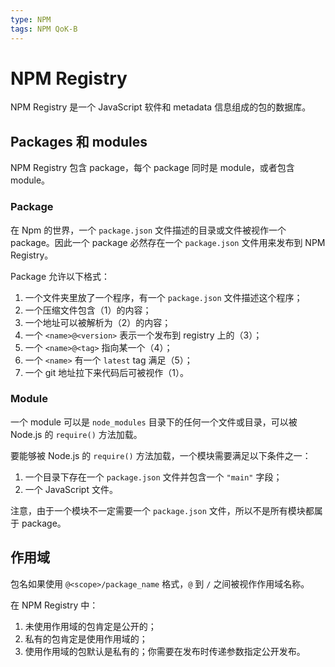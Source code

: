 ```yaml
---
type: NPM
tags: NPM QoK-B
---
```


# NPM Registry

NPM Registry 是一个 JavaScript 软件和 metadata 信息组成的包的数据库。

## Packages 和 modules

NPM Registry 包含 package，每个 package 同时是 module，或者包含 module。

### Package

在 Npm 的世界，一个 `package.json` 文件描述的目录或文件被视作一个 package。因此一个 package 必然存在一个 `package.json` 文件用来发布到 NPM Registry。

Package 允许以下格式：

1. 一个文件夹里放了一个程序，有一个 `package.json` 文件描述这个程序；
2. 一个压缩文件包含（1）的内容；
3. 一个地址可以被解析为（2）的内容；
4. 一个 `<name>@<version>` 表示一个发布到 registry 上的（3）；
5. 一个 `<name>@<tag>` 指向某一个（4）；
6. 一个 `<name>` 有一个 `latest` tag 满足（5）；
7. 一个 git 地址拉下来代码后可被视作（1）。

### Module

一个 module 可以是 `node_modules` 目录下的任何一个文件或目录，可以被 Node.js 的 `require()` 方法加载。

要能够被 Node.js 的 `require()` 方法加载，一个模块需要满足以下条件之一：

1. 一个目录下存在一个 `package.json` 文件并包含一个 `"main"` 字段；
2. 一个 JavaScript 文件。

注意，由于一个模块不一定需要一个 `package.json` 文件，所以不是所有模块都属于 package。

## 作用域

包名如果使用 `@<scope>/package_name` 格式，`@` 到 `/` 之间被视作作用域名称。

在 NPM Registry 中：

1. 未使用作用域的包肯定是公开的；
2. 私有的包肯定是使用作用域的；
3. 使用作用域的包默认是私有的；你需要在发布时传递参数指定公开发布。
